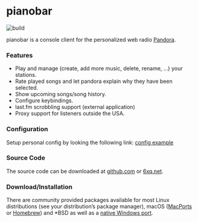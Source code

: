 # pianobar

![build](https://github.com/PromyLOPh/pianobar/workflows/build/badge.svg)

pianobar is a console client for the personalized web radio [Pandora](https://www.pandora.com).

### Features

* Play and manage (create, add more music, delete, rename, ...) your stations.
* Rate played songs and let pandora explain why they have been selected.
* Show upcoming songs/song history.
* Configure keybindings.
* last.fm scrobbling support (external application)
* Proxy support for listeners outside the USA.

### Configuration
Setup personal config by looking the following link: [config example](https://github.com/PromyLOPh/pianobar/blob/master/contrib/config-example)

### Source Code

The source code can be downloaded at [github.com](https://github.com/PromyLOPh/pianobar)
or [6xq.net](https://6xq.net/pianobar/).

### Download/Installation

There are community provided packages available for most Linux distributions (see your distribution’s package manager), macOS ([MacPorts](https://www.macports.org) or [Homebrew](https://brew.sh)) and *BSD as well as a [native Windows port](https://github.com/thedmd/pianobar-windows).
